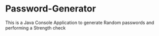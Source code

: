 # Password-Generator
This is a Java Console Application to generate Random passwords and performing a Strength check
